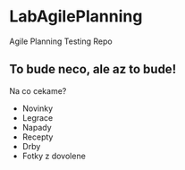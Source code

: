 # LabAgilePlanning
Agile Planning Testing Repo
## To bude neco, ale az to bude!
Na co cekame?
* Novinky
* Legrace
* Napady
* Recepty
* Drby
* Fotky z dovolene

